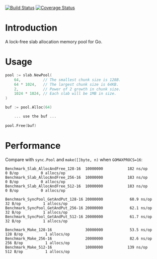 [![Build Status](https://travis-ci.org/funny/slab.svg)](https://travis-ci.org/funny/slab)
[![Coverage Status](https://coveralls.io/repos/funny/slab/badge.svg?branch=master&service=github)](https://coveralls.io/github/funny/slab?branch=master)

Introduction
============

A lock-free slab allocation memory pool for Go.

Usage
=====

```go
pool := slab.NewPool(
	64,          // The smallest chunk size is 128B.
	64 * 1024,   // The largest chunk size is 64KB.
	2,           // Power of 2 growth in chunk size.
	1024 * 1024, // Each slab will be 1MB in size.
)

buf := pool.Alloc(64)

    ... use the buf ...
	
pool.Free(buf)
```

Performance
===========

Compare with `sync.Pool` and `make([]byte, n)` when `GOMAXPROCS=16`:

```
Benchmark_Slab_AllocAndFree_128-16 	10000000	       182 ns/op	       0 B/op	       0 allocs/op
Benchmark_Slab_AllocAndFree_256-16 	10000000	       183 ns/op	       0 B/op	       0 allocs/op
Benchmark_Slab_AllocAndFree_512-16 	10000000	       183 ns/op	       0 B/op	       0 allocs/op

Benchmark_SyncPool_GetAndPut_128-16	20000000	        60.9 ns/op	      32 B/op	       1 allocs/op
Benchmark_SyncPool_GetAndPut_256-16	20000000	        62.1 ns/op	      32 B/op	       1 allocs/op
Benchmark_SyncPool_GetAndPut_512-16	20000000	        61.7 ns/op	      32 B/op	       1 allocs/op

Benchmark_Make_128-16              	30000000	        53.5 ns/op	     128 B/op	       1 allocs/op
Benchmark_Make_256-16              	20000000	        82.6 ns/op	     256 B/op	       1 allocs/op
Benchmark_Make_512-16              	10000000	       139 ns/op	     512 B/op	       1 allocs/op
```
